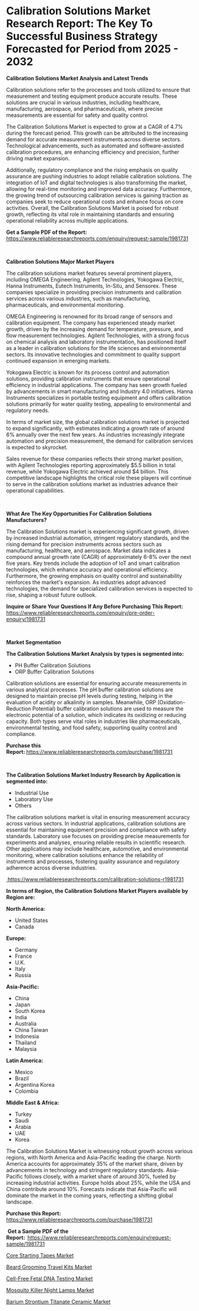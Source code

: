 <p><h1>Calibration Solutions Market Research Report: The Key To Successful Business Strategy Forecasted for Period from 2025 - 2032</h1></p><p><strong>Calibration Solutions Market Analysis and Latest Trends</strong></p>
<p><p>Calibration solutions refer to the processes and tools utilized to ensure that measurement and testing equipment produce accurate results. These solutions are crucial in various industries, including healthcare, manufacturing, aerospace, and pharmaceuticals, where precise measurements are essential for safety and quality control.</p><p>The Calibration Solutions Market is expected to grow at a CAGR of 4.7% during the forecast period. This growth can be attributed to the increasing demand for accurate measurement instruments across diverse sectors. Technological advancements, such as automated and software-assisted calibration procedures, are enhancing efficiency and precision, further driving market expansion. </p><p>Additionally, regulatory compliance and the rising emphasis on quality assurance are pushing industries to adopt reliable calibration solutions. The integration of IoT and digital technologies is also transforming the market, allowing for real-time monitoring and improved data accuracy. Furthermore, the growing trend of outsourcing calibration services is gaining traction as companies seek to reduce operational costs and enhance focus on core activities. Overall, the Calibration Solutions Market is poised for robust growth, reflecting its vital role in maintaining standards and ensuring operational reliability across multiple applications.</p></p>
<p><strong>Get a Sample PDF of the Report:&nbsp;</strong> <a href="https://www.reliableresearchreports.com/enquiry/request-sample/1981731?utm_campaign=11&utm_medium=2&utm_source=Github&utm_content=ia&utm_term=30012025&utm_id=calibration-solutions">https://www.reliableresearchreports.com/enquiry/request-sample/1981731</a></p>
<p>&nbsp;</p>
<p><strong>Calibration Solutions Major Market Players</strong></p>
<p><p>The calibration solutions market features several prominent players, including OMEGA Engineering, Agilent Technologies, Yokogawa Electric, Hanna Instruments, Eutech Instruments, In-Situ, and Sensorex. These companies specialize in providing precision instruments and calibration services across various industries, such as manufacturing, pharmaceuticals, and environmental monitoring.</p><p>OMEGA Engineering is renowned for its broad range of sensors and calibration equipment. The company has experienced steady market growth, driven by the increasing demand for temperature, pressure, and flow measurement technologies. Agilent Technologies, with a strong focus on chemical analysis and laboratory instrumentation, has positioned itself as a leader in calibration solutions for the life sciences and environmental sectors. Its innovative technologies and commitment to quality support continued expansion in emerging markets.</p><p>Yokogawa Electric is known for its process control and automation solutions, providing calibration instruments that ensure operational efficiency in industrial applications. The company has seen growth fueled by advancements in smart manufacturing and Industry 4.0 initiatives. Hanna Instruments specializes in portable testing equipment and offers calibration solutions primarily for water quality testing, appealing to environmental and regulatory needs.</p><p>In terms of market size, the global calibration solutions market is projected to expand significantly, with estimates indicating a growth rate of around 6% annually over the next few years. As industries increasingly integrate automation and precision measurement, the demand for calibration services is expected to skyrocket.</p><p>Sales revenue for these companies reflects their strong market position, with Agilent Technologies reporting approximately $5.5 billion in total revenue, while Yokogawa Electric achieved around $4 billion. This competitive landscape highlights the critical role these players will continue to serve in the calibration solutions market as industries advance their operational capabilities.</p></p>
<p>&nbsp;</p>
<p><strong>What Are The Key Opportunities For Calibration Solutions Manufacturers?</strong></p>
<p><p>The Calibration Solutions market is experiencing significant growth, driven by increased industrial automation, stringent regulatory standards, and the rising demand for precision instruments across sectors such as manufacturing, healthcare, and aerospace. Market data indicates a compound annual growth rate (CAGR) of approximately 6-8% over the next five years. Key trends include the adoption of IoT and smart calibration technologies, which enhance accuracy and operational efficiency. Furthermore, the growing emphasis on quality control and sustainability reinforces the market's expansion. As industries adopt advanced technologies, the demand for specialized calibration services is expected to rise, shaping a robust future outlook.</p></p>
<p><strong>Inquire or Share Your Questions If Any Before Purchasing This Report:</strong> <a href="https://www.reliableresearchreports.com/enquiry/pre-order-enquiry/1981731?utm_campaign=11&utm_medium=2&utm_source=Github&utm_content=ia&utm_term=30012025&utm_id=calibration-solutions">https://www.reliableresearchreports.com/enquiry/pre-order-enquiry/1981731</a></p>
<p>&nbsp;</p>
<p><strong>Market Segmentation</strong></p>
<p><strong>The Calibration Solutions Market Analysis by types is segmented into:</strong></p>
<p><ul><li>PH Buffer Calibration Solutions</li><li>ORP Buffer Calibration Solutions</li></ul></p>
<p><p>Calibration solutions are essential for ensuring accurate measurements in various analytical processes. The pH buffer calibration solutions are designed to maintain precise pH levels during testing, helping in the evaluation of acidity or alkalinity in samples. Meanwhile, ORP (Oxidation-Reduction Potential) buffer calibration solutions are used to measure the electronic potential of a solution, which indicates its oxidizing or reducing capacity. Both types serve vital roles in industries like pharmaceuticals, environmental testing, and food safety, supporting quality control and compliance.</p></p>
<p><strong>Purchase this Report:&nbsp;</strong><a href="https://www.reliableresearchreports.com/purchase/1981731?utm_campaign=11&utm_medium=2&utm_source=Github&utm_content=ia&utm_term=30012025&utm_id=calibration-solutions">https://www.reliableresearchreports.com/purchase/1981731</a></p>
<p>&nbsp;</p>
<p><strong>The Calibration Solutions Market Industry Research by Application is segmented into:</strong></p>
<p><ul><li>Industrial Use</li><li>Laboratory Use</li><li>Others</li></ul></p>
<p><p>The calibration solutions market is vital in ensuring measurement accuracy across various sectors. In industrial applications, calibration solutions are essential for maintaining equipment precision and compliance with safety standards. Laboratory use focuses on providing precise measurements for experiments and analyses, ensuring reliable results in scientific research. Other applications may include healthcare, automotive, and environmental monitoring, where calibration solutions enhance the reliability of instruments and processes, fostering quality assurance and regulatory adherence across diverse industries.</p></p>
<p><a href="https://www.reliableresearchreports.com/calibration-solutions-r1981731?utm_campaign=11&utm_medium=2&utm_source=Github&utm_content=ia&utm_term=30012025&utm_id=calibration-solutions">&nbsp;https://www.reliableresearchreports.com/calibration-solutions-r1981731</a></p>
<p><strong>In terms of Region, the Calibration Solutions Market Players available by Region are:</strong></p>
<p>
    <p> <strong> North America: </strong>
        <ul>
            <li>United States</li>
            <li>Canada</li>
        </ul>
        </p> 
    <p> <strong> Europe: </strong>
        <ul>
            <li>Germany</li>
            <li>France</li>
            <li>U.K.</li>
            <li>Italy</li>
            <li>Russia</li>
        </ul>
        </p> 
    <p> <strong> Asia-Pacific: </strong>
        <ul>
            <li>China</li>
            <li>Japan</li>
            <li>South Korea</li>
            <li>India</li>
            <li>Australia</li>
            <li>China Taiwan</li>
            <li>Indonesia</li>
            <li>Thailand</li>
            <li>Malaysia</li>
        </ul>
        </p> 
    <p> <strong> Latin America: </strong>
        <ul>
            <li>Mexico</li>
            <li>Brazil</li>
            <li>Argentina Korea</li>
            <li>Colombia</li>
        </ul>
        </p> 
    <p> <strong> Middle East & Africa: </strong>
        <ul>
            <li>Turkey</li>
            <li>Saudi</li>
            <li>Arabia</li>
            <li>UAE</li>
            <li>Korea</li>
        </ul>
    </p>
    </p>
<p><p>The Calibration Solutions Market is witnessing robust growth across various regions, with North America and Asia-Pacific leading the charge. North America accounts for approximately 35% of the market share, driven by advancements in technology and stringent regulatory standards. Asia-Pacific follows closely, with a market share of around 30%, fueled by increasing industrial activities. Europe holds about 25%, while the USA and China contribute around 10%. Forecasts indicate that Asia-Pacific will dominate the market in the coming years, reflecting a shifting global landscape.</p></p>
<p><strong>Purchase this Report: </strong><a href="https://www.reliableresearchreports.com/purchase/1981731?utm_campaign=11&utm_medium=2&utm_source=Github&utm_content=ia&utm_term=30012025&utm_id=calibration-solutions">https://www.reliableresearchreports.com/purchase/1981731</a></p>
<p>&nbsp;<strong>Get a Sample PDF of the Report:&nbsp;&nbsp;</strong><a href="https://www.reliableresearchreports.com/enquiry/request-sample/1981731?utm_campaign=11&utm_medium=2&utm_source=Github&utm_content=ia&utm_term=30012025&utm_id=calibration-solutions">https://www.reliableresearchreports.com/enquiry/request-sample/1981731</a></p>
<p><strong></strong></p>
<p><p><a href="https://www.linkedin.com/pulse/core-starting-tapes-market-analysis-report-2025-2032-key-4vpxc?utm_campaign=11&utm_medium=2&utm_source=Github&utm_content=ia&utm_term=30012025&utm_id=calibration-solutions">Core Starting Tapes Market</a></p><p><a href="https://www.linkedin.com/pulse/financial-insights-market-potential-beard-grooming-travel-kits-zlshf?utm_campaign=11&utm_medium=2&utm_source=Github&utm_content=ia&utm_term=30012025&utm_id=calibration-solutions">Beard Grooming Travel Kits Market</a></p><p><a href="https://www.linkedin.com/pulse/in-depth-analysis-global-cell-free-fetal-dna-testing-market-gmhic?utm_campaign=11&utm_medium=2&utm_source=Github&utm_content=ia&utm_term=30012025&utm_id=calibration-solutions">Cell-Free Fetal DNA Testing Market</a></p><p><a href="https://www.linkedin.com/pulse/mosquito-killer-night-lampsmarket-size-trends-growth-rate-waihf?utm_campaign=11&utm_medium=2&utm_source=Github&utm_content=ia&utm_term=30012025&utm_id=calibration-solutions">Mosquito Killer Night Lamps Market</a></p><p><a href="https://www.linkedin.com/pulse/barium-strontium-titanate-ceramic-market-trends-report-current-1nh7c?utm_campaign=11&utm_medium=2&utm_source=Github&utm_content=ia&utm_term=30012025&utm_id=calibration-solutions">Barium Strontium Titanate Ceramic Market</a></p></p>
